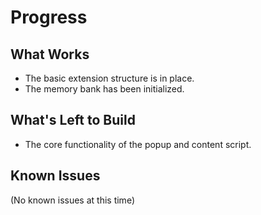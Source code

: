 # Progress

## What Works

- The basic extension structure is in place.
- The memory bank has been initialized.

## What's Left to Build

- The core functionality of the popup and content script.

## Known Issues

(No known issues at this time)
